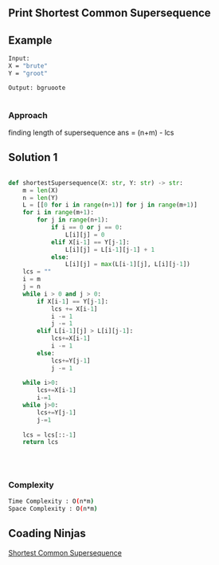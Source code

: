 ## Print Shortest Common Supersequence

## Example
```bash
Input:
X = "brute"
Y = "groot"

Output: bgruoote



```
### Approach
finding length of supersequence
ans = (n+m) - lcs

## Solution 1 

```Python

def shortestSupersequence(X: str, Y: str) -> str:
    m = len(X)
    n = len(Y)
    L = [[0 for i in range(n+1)] for j in range(m+1)]
    for i in range(m+1):
        for j in range(n+1):
            if i == 0 or j == 0:
                L[i][j] = 0
            elif X[i-1] == Y[j-1]:
                L[i][j] = L[i-1][j-1] + 1
            else:
                L[i][j] = max(L[i-1][j], L[i][j-1])
    lcs = ""
    i = m
    j = n
    while i > 0 and j > 0:
        if X[i-1] == Y[j-1]:
            lcs += X[i-1]
            i -= 1
            j -= 1
        elif L[i-1][j] > L[i][j-1]:
            lcs+=X[i-1]
            i -= 1
        else:
            lcs+=Y[j-1]
            j -= 1
            
    while i>0:
        lcs+=X[i-1]
        i-=1
    while j>0:
        lcs+=Y[j-1]
        j-=1
        
    lcs = lcs[::-1]
    return lcs
         
         
        
```
### Complexity
 
```bash
Time Complexity : O(n*m)
Space Complexity : O(n*m)
```



## Coading Ninjas
[Shortest Common Supersequence](https://www.codingninjas.com/codestudio/problems/shortest-supersequence_4244493?source=youtube&campaign=striver_dp_videos&utm_source=youtube&utm_medium=affiliate&utm_campaign=striver_dp_videos&leftPanelTab=0)
